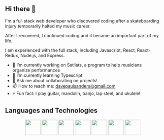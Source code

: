 ## Hi there 👋

I'm a full stack web developer who discovered coding after a skateboarding injury temporarily halted my music career.

 After I recovered, I continued coding and it became an important part of my life.
 
 I am experienced with the full stack, including Javascript, React, React-Redux, Node.js, and Express.

- 🔭 I’m currently working on Setlists, a program to help musicians organize performances
- 🌱 I’m currently learning Typescript
- 💬 Ask me about collaborating on projects!
- 📫 How to reach me: davepaulsanders@gmail.com
- ⚡ Fun fact: I play guitar, mandolin, banjo, lap steel, and ukulele!

## Languages and Technologies

  <div style="display: flex, justify-content: center, align-items: center" align="center">
     <img src="https://upload.wikimedia.org/wikipedia/commons/9/99/Unofficial_JavaScript_logo_2.svg" style="width: 50px"/>
     <img src="https://upload.wikimedia.org/wikipedia/commons/a/a7/React-icon.svg" style="width: 50px"/>
     <img src="https://upload.wikimedia.org/wikipedia/commons/3/38/HTML5_Badge.svg" style="width: 50px"/>
     <img src="https://upload.wikimedia.org/wikipedia/commons/6/62/CSS3_logo.svg" style="width: 50px"/>
     <img src="https://upload.wikimedia.org/wikipedia/commons/b/b2/Bootstrap_logo.svg" style="width: 50px"/>
     <img src="https://upload.wikimedia.org/wikipedia/commons/d/d5/Tailwind_CSS_Logo.svg" style="width: 50px"/>
     <img src="https://upload.wikimedia.org/wikipedia/commons/3/3f/Git_icon.svg" style="width: 50px"/>
   
  </div>

